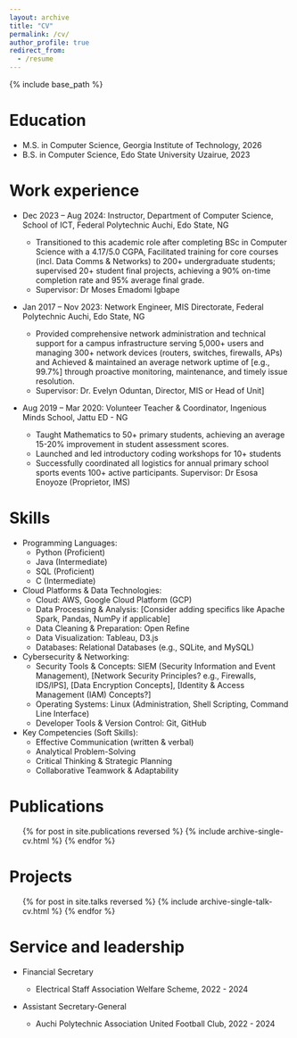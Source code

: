 ```yaml
---
layout: archive
title: "CV"
permalink: /cv/
author_profile: true
redirect_from:
  - /resume
---
```


{% include base_path %}

Education
======
* M.S. in Computer Science, Georgia Institute of Technology, 2026 
* B.S. in Computer Science, Edo State University Uzairue, 2023

Work experience
======
* Dec 2023 – Aug 2024: Instructor, Department of Computer Science, School of ICT, Federal Polytechnic Auchi, Edo State, NG
  * Transitioned to this academic role after completing BSc in Computer Science with a 4.17/5.0 CGPA, Facilitated training for core courses (incl. Data Comms & Networks) to 200+ undergraduate students; supervised 20+ student final projects, achieving a 90% on-time completion rate and 95% average final grade.
  * Supervisor: Dr Moses Emadomi Igbape
 
* Jan 2017 – Nov 2023: Network Engineer, MIS Directorate, Federal Polytechnic Auchi, Edo State, NG
  *  Provided comprehensive network administration and technical support for a campus infrastructure serving 5,000+ users and managing 300+ network devices (routers, switches, firewalls, APs) and Achieved & maintained an average network uptime of [e.g., 99.7%] through proactive monitoring, maintenance, and timely issue resolution.
  *  Supervisor: Dr. Evelyn Oduntan, Director, MIS or Head of Unit]
    
*  Aug 2019 – Mar 2020: Volunteer Teacher & Coordinator, Ingenious Minds School, Jattu ED - NG
   *  Taught Mathematics to 50+ primary students, achieving an average 15-20% improvement in student assessment scores.
   *  Launched and led introductory coding workshops for 10+ students
   *  Successfully coordinated all logistics for annual primary school sports events 100+ active participants.
Supervisor: Dr Esosa Enoyoze (Proprietor, IMS)
  
Skills
======
* Programming Languages:
  *  Python (Proficient)
  *  Java (Intermediate)
  *  SQL (Proficient)
  *  C (Intermediate)
* Cloud Platforms & Data Technologies:
  * Cloud: AWS, Google Cloud Platform (GCP)
  * Data Processing & Analysis: [Consider adding specifics like Apache Spark, Pandas, NumPy if applicable]
  * Data Cleaning & Preparation: Open Refine
  * Data Visualization: Tableau, D3.js
  * Databases: Relational Databases (e.g., SQLite, and MySQL)
* Cybersecurity & Networking:
  *  Security Tools & Concepts: SIEM (Security Information and Event Management), [Network Security Principles? e.g., Firewalls, IDS/IPS], [Data Encryption Concepts], [Identity & Access Management (IAM) Concepts?]
  *  Operating Systems: Linux (Administration, Shell Scripting, Command Line Interface)
  *  Developer Tools & Version Control: Git, GitHub
*  Key Competencies (Soft Skills):
   *  Effective Communication (written & verbal)
   *  Analytical Problem-Solving
   *  Critical Thinking & Strategic Planning
   *  Collaborative Teamwork & Adaptability

Publications
======
  <ul>{% for post in site.publications reversed %}
    {% include archive-single-cv.html %}
  {% endfor %}</ul>
  
Projects
======
  <ul>{% for post in site.talks reversed %}
    {% include archive-single-talk-cv.html  %}
  {% endfor %}</ul>
  
  
Service and leadership
======

* Financial Secretary
  *  Electrical Staff Association Welfare Scheme, 2022 - 2024

* Assistant Secretary-General
  *  Auchi Polytechnic Association United Football Club, 2022 - 2024
